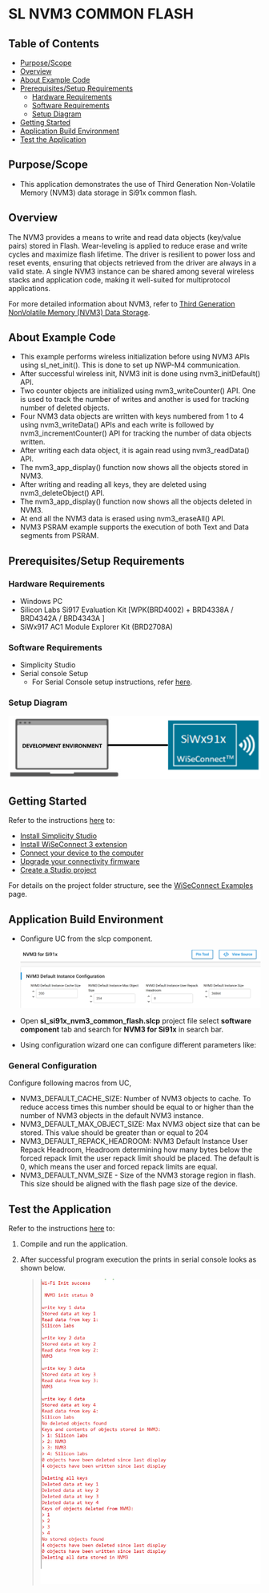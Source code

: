 # SL NVM3 COMMON FLASH

## Table of Contents

- [Purpose/Scope](#purposescope)
- [Overview](#overview)
- [About Example Code](#about-example-code)
- [Prerequisites/Setup Requirements](#prerequisitessetup-requirements)
  - [Hardware Requirements](#hardware-requirements)
  - [Software Requirements](#software-requirements)
  - [Setup Diagram](#setup-diagram)
- [Getting Started](#getting-started)
- [Application Build Environment](#application-build-environment)
- [Test the Application](#test-the-application)

## Purpose/Scope

- This application demonstrates the use of Third Generation Non-Volatile Memory (NVM3) data storage in Si91x common flash.

## Overview

The NVM3 provides a means to write and read data objects (key/value pairs) stored in Flash. Wear-leveling is applied to reduce erase and write cycles and maximize flash lifetime. The driver is resilient to power loss and reset events, ensuring that objects retrieved from the driver are always in a valid state. A single NVM3 instance can be shared among several wireless stacks and application code, making it well-suited for multiprotocol applications.

For more detailed information about NVM3, refer to [Third Generation NonVolatile Memory (NVM3) Data Storage](https://www.silabs.com/documents/public/application-notes/an1135-using-third-generation-nonvolatile-memory.pdf).

## About Example Code

- This example performs wireless initialization before using NVM3 APIs using sl_net_init(). This is done to set up NWP-M4 communication.
- After successful wireless init, NVM3 init is done using nvm3_initDefault() API.
- Two counter objects are initialized using nvm3_writeCounter() API. One is used to track the number of writes and another is used for
  tracking number of deleted objects.
- Four NVM3 data objects are written with keys numbered from 1 to 4 using nvm3_writeData() APIs and each write is followed by nvm3_incrementCounter()
  API for tracking the number of data objects written.
- After writing each data object, it is again read using nvm3_readData() API.
- The nvm3_app_display() function now shows all the objects stored in NVM3.
- After writing and reading all keys, they are deleted using nvm3_deleteObject() API.
- The nvm3_app_display() function now shows all the objects deleted in NVM3.
- At end all the NVM3 data is erased using nvm3_eraseAll() API.
- NVM3 PSRAM example supports the execution of both Text and Data segments from PSRAM.

## Prerequisites/Setup Requirements

### Hardware Requirements

- Windows PC
- Silicon Labs Si917 Evaluation Kit [WPK(BRD4002) + BRD4338A / BRD4342A / BRD4343A ]
- SiWx917 AC1 Module Explorer Kit (BRD2708A)

### Software Requirements

- Simplicity Studio
- Serial console Setup
  - For Serial Console setup instructions, refer [here](https://docs.silabs.com/wiseconnect/latest/wiseconnect-developers-guide-developing-for-silabs-hosts/#console-input-and-output).

### Setup Diagram

![Figure: Introduction](resources/readme/setupdiagram.png)

## Getting Started

Refer to the instructions [here](https://docs.silabs.com/wiseconnect/latest/wiseconnect-getting-started/) to:

- [Install Simplicity Studio](https://docs.silabs.com/wiseconnect/latest/wiseconnect-developers-guide-developing-for-silabs-hosts/#install-simplicity-studio)
- [Install WiSeConnect 3 extension](https://docs.silabs.com/wiseconnect/latest/wiseconnect-developers-guide-developing-for-silabs-hosts/#install-the-wi-se-connect-3-extension)
- [Connect your device to the computer](https://docs.silabs.com/wiseconnect/latest/wiseconnect-developers-guide-developing-for-silabs-hosts/#connect-si-wx91x-to-computer)
- [Upgrade your connectivity firmware ](https://docs.silabs.com/wiseconnect/latest/wiseconnect-developers-guide-developing-for-silabs-hosts/#update-si-wx91x-connectivity-firmware)
- [Create a Studio project ](https://docs.silabs.com/wiseconnect/latest/wiseconnect-developers-guide-developing-for-silabs-hosts/#create-a-project)

For details on the project folder structure, see the [WiSeConnect Examples](https://docs.silabs.com/wiseconnect/latest/wiseconnect-examples/#example-folder-structure) page.

## Application Build Environment

- Configure UC from the slcp component.

   ![Figure: Introduction](resources/uc_screen/si91x_nvm3_uc_screen.png)
- Open **sl_si91x_nvm3_common_flash.slcp** project file select **software component** tab and search for **NVM3 for Si91x** in search bar.
- Using configuration wizard one can configure different parameters like:

### General Configuration

  Configure following macros from UC,
- NVM3_DEFAULT_CACHE_SIZE: Number of NVM3 objects to cache. To reduce access times this number should be equal to or higher than the number 
  of NVM3 objects in the default NVM3 instance.
- NVM3_DEFAULT_MAX_OBJECT_SIZE: Max NVM3 object size that can be stored. This value should be greater than or equal to 204
- NVM3_DEFAULT_REPACK_HEADROOM: NVM3 Default Instance User Repack Headroom, Headroom determining how many bytes below the forced repack limit 
  the user repack limit should be placed. The default is 0, which means the user and forced repack limits are equal.
- NVM3_DEFAULT_NVM_SIZE - Size of the NVM3 storage region in flash. This size should be aligned with the flash page size of the device.

## Test the Application

Refer to the instructions [here](https://docs.silabs.com/wiseconnect/latest/wiseconnect-getting-started/) to:

1. Compile and run the application.
2. After successful program execution the prints in serial console looks as shown below.

   >![output](resources/readme/output.png)
